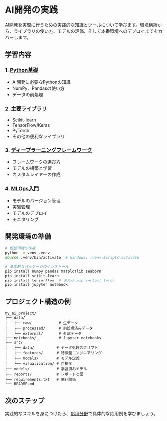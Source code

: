 # AI開発の実践

AI開発を実際に行うための実践的な知識とツールについて学びます。環境構築から、ライブラリの使い方、モデルの評価、そして本番環境へのデプロイまでをカバーします。

## 学習内容

### 1. [Python基礎](./Python基礎/README.md)
- AI開発に必要なPythonの知識
- NumPy、Pandasの使い方
- データの前処理

### 2. [主要ライブラリ](./ライブラリ/README.md)
- Scikit-learn
- TensorFlow/Keras
- PyTorch
- その他の便利なライブラリ

### 3. [ディープラーニングフレームワーク](./フレームワーク/README.md)
- フレームワークの選び方
- モデルの構築と学習
- カスタムレイヤーの作成

### 4. [MLOps入門](./MLOps/README.md)
- モデルのバージョン管理
- 実験管理
- モデルのデプロイ
- モニタリング

## 開発環境の準備

```bash
# 仮想環境の作成
python -m venv .venv
source .venv/bin/activate  # Windows: .venv\Scripts\activate

# 基本的なパッケージのインストール
pip install numpy pandas matplotlib seaborn
pip install scikit-learn
pip install tensorflow  # または pip install torch
pip install jupyter notebook
```

## プロジェクト構造の例

```
my_ai_project/
├── data/
│   ├── raw/            # 生データ
│   ├── processed/      # 前処理済みデータ
│   └── external/       # 外部データ
├── notebooks/          # Jupyter notebooks
├── src/
│   ├── data/          # データ処理スクリプト
│   ├── features/      # 特徴量エンジニアリング
│   ├── models/        # モデル定義
│   └── visualization/ # 可視化
├── models/            # 学習済みモデル
├── reports/           # レポートと図
├── requirements.txt   # 依存関係
└── README.md
```

## 次のステップ

実践的なスキルを身につけたら、[応用分野](../05_応用/README.md)で具体的な応用例を学びましょう。